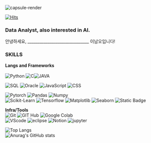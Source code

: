 ![capsule-render](https://capsule-render.vercel.app/api?type=waving&height=250&color=gradient&text=Hi,%20I'm%20NamO&fontColor=008000&fontAlign=50&fontAlignY=44)

[![Hits](https://hits.seeyoufarm.com/api/count/incr/badge.svg?url=https%3A%2F%2Fgithub.com%2FNamO-Lee%2Fhit-counter&count_bg=%236FDB1E&title_bg=%2352526A&icon=myspace.svg&icon_color=%23E7E7E7&title=%EB%B0%A9%EB%AC%B8%EC%9E%90%EC%88%98&edge_flat=false)](https://hits.seeyoufarm.com)


### Data Analyst, also interested in AI.
안녕하세요, _______________________________ 이남오입니다!

### SKILLS
**Langs and Frameworks**
<br>  
![Python](https://img.shields.io/badge/Python-3776AB?style=for-the-badge&logo=python&logoColor=white) ![C](https://img.shields.io/badge/C-A8B9CC?style=for-the-badge&logo=C&logoColor=black)![JAVA](https://img.shields.io/badge/JAVA-000000?style=for-the-badge&logo=Openjdk&logoColor=white)  

![SQL](https://img.shields.io/badge/MySQL-4479A1?style=for-the-badge&logo=MySQL&logoColor=white) ![Oracle](https://img.shields.io/badge/oracle-F80000?style=for-the-badge&logo=oracle&logoColor=white) ![JavaScript](https://img.shields.io/badge/JavaScript-F7DF1E?style=for-the-badge&logo=JavaScript&logoColor=black) ![CSS](https://img.shields.io/badge/css3-1572B6?style=for-the-badge&logo=css3&logoColor=white)

![Pytorch](https://img.shields.io/badge/pytorch-EE4C2C?style=for-the-badge&logo=pytorch&logoColor=white)
![Pandas](https://img.shields.io/badge/pandas-150458?style=for-the-badge&logo=pandas&logoColor=white)
![Numpy](https://img.shields.io/badge/numpy-013243?style=for-the-badge&logo=numpy&logoColor=white)<br>
![Scikit-Learn](https://img.shields.io/badge/scikitlearn-F7931E?style=for-the-badge&logo=scikitlearn&logoColor=white)
![Tensorflow](https://img.shields.io/badge/tensorflow-FF6F00?style=for-the-badge&logo=tensorflow&logoColor=white)
![Matplotlib](https://img.shields.io/badge/matplotlib-008080?style=for-the-badge&logo=matplotlib&logoColor=white)
![Seaborn](https://img.shields.io/badge/seaborn-3776AB?style=for-the-badge&logo=python&logoColor=white)
![Static Badge](https://img.shields.io/badge/HTML-E34F26?style=for-the-badge&logo=HTML5&logoColor=black)



**Infra/Tools**  
![Git](https://img.shields.io/badge/git-F05032?style=for-the-badge&logo=git&logoColor=white)
![GIT Hub](https://img.shields.io/badge/github-181717?style=for-the-badge&logo=github&logoColor=white)
![Google Colab](https://img.shields.io/badge/googlecolab-F9AB00?style=for-the-badge&logo=googlecolab&logoColor=white)<br>
![VScode](https://img.shields.io/badge/VSCODE-blue?style=for-the-badge&logoColor=white)
![eclipse](https://img.shields.io/badge/eclipseide-2C2255?style=for-the-badge&logo=eclipseide&logoColor=white)
![Notion](https://img.shields.io/badge/notion-000000?style=for-the-badge&logo=notion&logoColor=white)
![jupyter](https://img.shields.io/badge/jupyter-F37626?style=for-the-badge&logo=jupyter&logoColor=white)<br>


![Top Langs](https://github-readme-stats.vercel.app/api/top-langs/?username=namolee&layout=compact)  
![Anurag's GitHub stats](https://github-readme-stats.vercel.app/api?username=namolee&show_icons=true&theme=radical)

